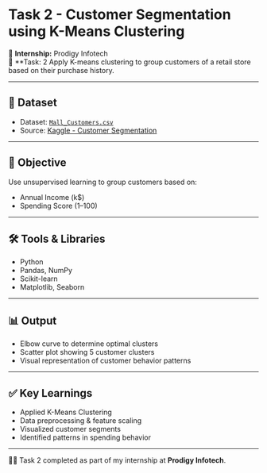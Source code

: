 # Task 2 - Customer Segmentation using K-Means Clustering

🔹 **Internship:** Prodigy Infotech  
🔹 **Task: 2 Apply K-means clustering to group customers of a retail store based on their purchase history.

---

## 📂 Dataset

- Dataset: [`Mall_Customers.csv`](./Mall_Customers.csv)  
- Source: [Kaggle - Customer Segmentation](https://www.kaggle.com/datasets/vjchoudhary7/customer-segmentation-tutorial-in-python)

---

## 🎯 Objective

Use unsupervised learning to group customers based on:
- Annual Income (k$)
- Spending Score (1–100)

---

## 🛠 Tools & Libraries

- Python
- Pandas, NumPy
- Scikit-learn
- Matplotlib, Seaborn

---

## 📊 Output

- Elbow curve to determine optimal clusters
- Scatter plot showing 5 customer clusters
- Visual representation of customer behavior patterns

---

## ✅ Key Learnings

- Applied K-Means Clustering
- Data preprocessing & feature scaling
- Visualized customer segments
- Identified patterns in spending behavior

---

👩‍💻 Task 2 completed as part of my internship at **Prodigy Infotech**.
